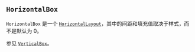 <!-- Copyright © SixtyFPS GmbH <info@slint.dev> ; SPDX-License-Identifier: MIT -->
## `HorizontalBox`

`HorizontalBox` 是一个 [`HorizontalLayout`](../builtins/elements.md#verticallayout-and-horizontallayout)，其中的间距和填充值取决于样式，而不是默认为 0。

参见 [`VerticalBox`](verticalbox.md)。
